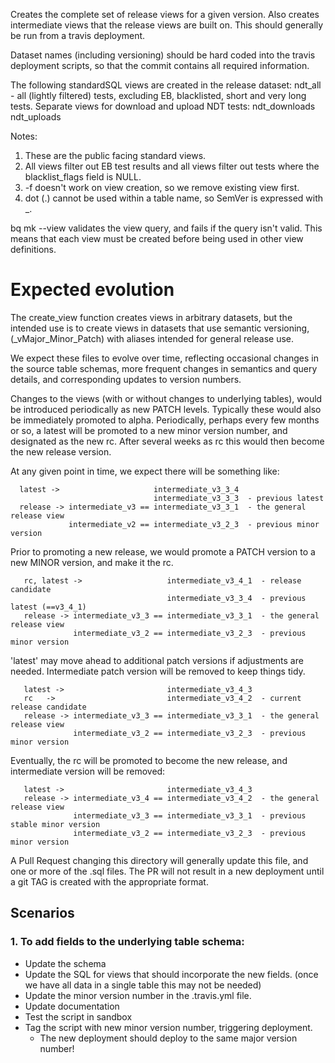 
  Creates the complete set of release views for a given version.
  Also creates intermediate views that the release views are built on.
  This should generally be run from a travis deployment.

  Dataset names (including versioning) should be hard coded into the
  travis deployment scripts, so that the commit contains all required
  information.

  The following standardSQL views are created in the release dataset:
     ndt_all - all (lightly filtered) tests, excluding EB,
               blacklisted, short and very long tests.
     Separate views for download and upload NDT tests:
       ndt_downloads
       ndt_uploads

  Notes:
  1. These are the public facing standard views.
  2. All views filter out EB test results and all views filter out tests where the blacklist_flags field is NULL.
  3. -f doesn't work on view creation, so we remove existing view first.
  4. dot (.) cannot be used within a table name, so SemVer is expressed with _.

  bq mk --view validates the view query, and fails if the query isn't valid.
  This means that each view must be created before being used in other
  view definitions.


# Expected evolution

  The create_view function creates views in arbitrary datasets, but the
  intended use is to create views in datasets that use semantic versioning,
  (_vMajor_Minor_Patch) with aliases intended for general release use.

  We expect these files to evolve over time, reflecting occasional changes in
  the source table schemas, more frequent changes in semantics and query
  details, and corresponding updates to version numbers.

  Changes to the views (with or without changes to underlying tables),
  would be introduced periodically as new PATCH levels.  Typically these
  would also be immediately promoted to alpha.  Periodically, perhaps
  every few months or so, a latest will be promoted to a new minor version
  number, and designated as the new rc.  After several weeks as rc
  this would then become the new release version.

  At any given point in time, we expect there will be something like:

  ```
    latest ->                     intermediate_v3_3_4
                                  intermediate_v3_3_3  - previous latest
    release -> intermediate_v3 == intermediate_v3_3_1  - the general release view
               intermediate_v2 == intermediate_v3_2_3  - previous minor version
 ```
  Prior to promoting a new release, we would promote a PATCH version to
  a new MINOR version, and make it the rc.
 ```
    rc, latest ->                   intermediate_v3_4_1  - release candidate
                                    intermediate_v3_3_4  - previous latest (==v3_4_1)
    release -> intermediate_v3_3 == intermediate_v3_3_1  - the general release view
               intermediate_v3_2 == intermediate_v3_2_3  - previous minor version
 ```

  'latest' may move ahead to additional patch versions if adjustments are
  needed.  Intermediate patch version will be removed to keep things tidy.
 ```
    latest ->                       intermediate_v3_4_3
    rc   ->                         intermediate_v3_4_2  - current release candidate
    release -> intermediate_v3_3 == intermediate_v3_3_1  - the general release view
               intermediate_v3_2 == intermediate_v3_2_3  - previous minor version
 ```

  Eventually, the rc will be promoted to become the new release, and
  intermediate version will be removed:
 ```
    latest ->                       intermediate_v3_4_3
    release -> intermediate_v3_4 == intermediate_v3_4_2  - the general release view
               intermediate_v3_3 == intermediate_v3_3_1  - previous stable minor version
               intermediate_v3_2 == intermediate_v3_2_3  - previous minor version
 ```


  A Pull Request changing this directory will generally update this file,
  and one or more of the .sql files.  The PR will not result in a new
  deployment until a git TAG is created with the appropriate format.

## Scenarios

### 1. To add fields to the underlying table schema:
* Update the schema
* Update the SQL for views that should incorporate the new fields.
       (once we have all data in a single table this may not be needed)
* Update the minor version number in the .travis.yml file.
* Update documentation
* Test the script in sandbox
* Tag the script with new minor version number, triggering deployment.
     * The new deployment should deploy to the same major version number!

